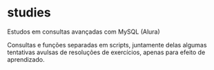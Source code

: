 # studies
Estudos em consultas avançadas com MySQL (Alura)

Consultas e funções separadas em scripts, juntamente delas algumas tentativas avulsas de resoluções de exercícios, apenas para efeito de aprendizado.

